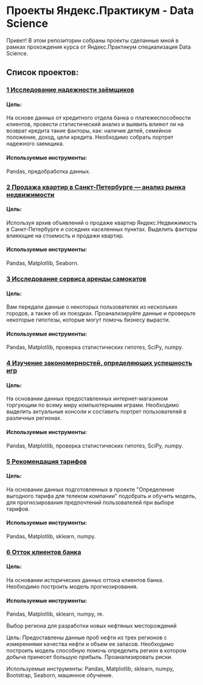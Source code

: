 # Проекты Яндекс.Практикум - Data Science

Привет! В этом репозитории собраны проекты сделанные мной в рамках прохождения курса от Яндекс.Практикум специализация Data Science.

## Список проектов:

### [1 Исследование надежности заёмщиков](https://github.com/IgorPodchapaev/yandex_praktikum_projects/tree/main/Исследование%20надежности%20заемщиков)

#### Цель:
На основе данных от кредитного отдела банка о платежеспособности клиентов, провести статистический анализ и выявить влияют ли на возврат кредита такие факторы, как: наличие детей, семейное положение, доход, цели кредита. Необходимо собрать портрет надежного заемщика.

#### Используемые инструменты:
Pandas, предобработка данных.

### [2 Продажа квартир в Санкт-Петербурге — анализ рынка недвижимости](https://github.com/IgorPodchapaev/yandex_praktikum_projects/tree/main/Продажа%20квартир%20в%20Санкт-Петербурге%20—%20анализ%20рынка%20недвижимости)
#### Цель:
Используя архив объявлений о продаже квартир Яндекс.Недвижимость в Санкт-Петербурге и соседних населенных пунктах. Выделить факторы влияющие на стоимость и продажи квартир.

#### Используемые инструменты:
Pandas, Matplotlib, Seaborn.

### [3 Исследование сервиса аренды самокатов](https://github.com/IgorPodchapaev/yandex_praktikum_projects/tree/main/Исследование%20сервиса%20аренды%20самокатов)

#### Цель:
Вам передали данные о некоторых пользователях из нескольких городов, а также об их поездках. Проанализируйте данные и проверьте некоторые гипотезы, которые могут помочь бизнесу вырасти.

#### Используемые инструменты:
Pandas, Matplotlib, проверка статистических гипотез, SciPy, numpy.

### [4 Изучение закономерностей, определяющих успешность игр](https://github.com/IgorPodchapaev/yandex_praktikum_projects/tree/main/Изучение%20закономерностей%2C%20определяющих%20успешность%20игр)

#### Цель:
На основании данных предоставленных интернет-магазином торгующим по всему миру компьютерными играми. Необходимо выделить актуальные консоли и составить портрет пользователей в различных регионах.

#### Используемые инструменты:
Pandas, Matplotlib, проверка статистических гипотез, SciPy, numpy.

### [5 Рекомендация тарифов](https://github.com/IgorPodchapaev/yandex_praktikum_projects/tree/main/Рекомендация%20тарифов)

#### Цель:
На основании данных подготовленных в проекте "Определение выгодного тарифа для телеком компании" подобрать и обучить модель, для прогнозирования предпочтений пользователей при выборе тарифов.

#### Используемые инструменты:
Pandas, Matplotlib, sklearn, numpy.

### [6 Отток клиентов банка](https://github.com/IgorPodchapaev/yandex_praktikum_projects/tree/main/Отток%20клиентов)

#### Цель:
На основании исторических данных оттока клиентов банка. Необходимо построить модель прогнозирования.

#### Используемые инструменты:
Pandas, Matplotlib, sklearn, numpy, re.

Выбор региона для разработки новых нефтяных месторождений

Цель:
Предоставлены данные проб нефти из трех регионов с измерениями качества нефти и объем ее запасов.
Необходимо построить модель способную помочь определить регион в котором добыча принесет большую прибыль.
Проанализировать риски.

Используемые инструменты:
Pandas, Matplotlib, sklearn, numpy, Bootstrap, Seaborn, машинное обучение.
